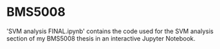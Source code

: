 # BMS5008
'SVM analysis FINAL.ipynb' contains the code used for the SVM analysis 
section of my BMS5008 thesis in an interactive Jupyter Notebook.

